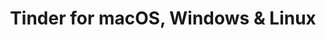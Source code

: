---
name: Tinder
url: 'https://tinder.com'
category: Lifestyle
title: 'Tinder for macOS, Windows & Linux'
key: tinder

---